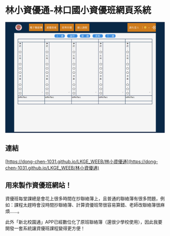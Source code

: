 # 林小資優通-林口國小資優班網頁系統

<div align="center">
  <img src="123.png">
</div>

## 連結
[https://dong-chen-1031.github.io/LKGE_WEEB/林小資優通](https://dong-chen-1031.github.io/LKGE_WEEB/林小資優通)

## 用來製作資優班網站！

資優班每堂課總是會花上很多時間在抄聯絡簿上，且普通的聯絡簿有很多問題，例如：課程太趕時會沒時間抄聯絡簿、計算資優班幣很容易算錯、老師改聯絡簿很麻煩……。

此外「新北校園通」APP已經數位化了原班聯絡簿（還很少學校使用），因此我要開發一套系統讓資優班課程變得更方便！

